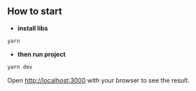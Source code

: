 ## How to start

- **install libs**
```bash
yarn
```
- **then run project**
```bash
yarn dev
```

Open [http://localhost:3000](http://localhost:3000) with your browser to see the result.
